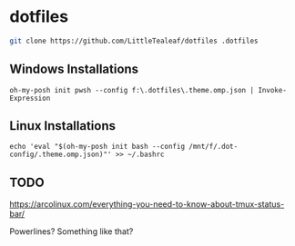 # dotfiles
```bash
git clone https://github.com/LittleTealeaf/dotfiles .dotfiles
```

## Windows Installations
```pwsh
oh-my-posh init pwsh --config f:\.dotfiles\.theme.omp.json | Invoke-Expression
```

## Linux Installations
```pwsh
echo 'eval "$(oh-my-posh init bash --config /mnt/f/.dot-config/.theme.omp.json)"' >> ~/.bashrc
```

## TODO

https://arcolinux.com/everything-you-need-to-know-about-tmux-status-bar/

Powerlines? Something like that?
